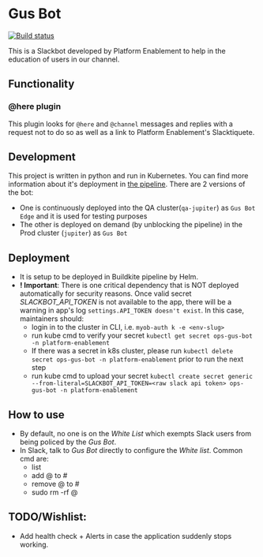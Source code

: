 # Gus Bot

[![Build status](https://badge.buildkite.com/136ac15e403f9d3be9d1dd3910781e553a17a63b4c44866346.svg?branch=master)](https://buildkite.com/myob/ops-gus-bot)

This is a Slackbot developed by Platform Enablement to help in the education of users in our channel.

## Functionality

### @here plugin

This plugin looks for `@here` and `@channel` messages and replies with a request not to do so as well as a link to Platform Enablement's Slacktiquete.

## Development

This project is written in python and run in Kubernetes. You can find more information about it's deployment in [the pipeline](./.buildkite/pipeline.yml). There are 2 versions of the bot:

- One is continuously deployed into the QA cluster(`qa-jupiter`) as `Gus Bot Edge` and it is used for testing purposes
- The other is deployed on demand (by unblocking the pipeline) in the Prod cluster (`jupiter`) as `Gus Bot`

## Deployment

- It is setup to be deployed in Buildkite pipeline by Helm.
- __! Important__: There is one critical dependency that is NOT deployed automatically for security reasons. Once valid secret _SLACKBOT_API_TOKEN_ is not available to the app, there will be a warning in app's log `settings.API_TOKEN doesn't exist`. In this case, maintainers should:
  - login in to the cluster in CLI, i.e. `myob-auth k -e <env-slug>`
  - run kube cmd to verify your secret `kubectl get secret ops-gus-bot -n platform-enablement`
  - If there was a secret in k8s cluster, please run `kubectl delete secret ops-gus-bot -n platform-enablement` prior to run the next step
  - run kube cmd to upload your secret `kubectl create secret generic --from-literal=SLACKBOT_API_TOKEN=<raw slack api token> ops-gus-bot -n platform-enablement`

## How to use

- By default, no one is on the _White List_ which exempts Slack users from being policed by the _Gus Bot_. 
- In Slack, talk to _Gus Bot_ directly to configure the _White list_. Common cmd are:
  - list
  - add @<slack-user> to #<channel>
  - remove @<slack-user> to #<channel>
  - sudo rm -rf @<slack-user>

## TODO/Wishlist:

- Add health check + Alerts in case the application suddenly stops working. 
